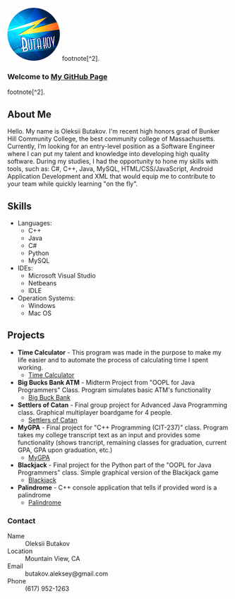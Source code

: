 

![Logo](https://github.com/abutakov/abutakov.github.io/blob/master/images/logo.png?raw=true)
footnote[^2].
### Welcome to [My GitHub Page](https://github.com/abutakov)
footnote[^2].

## About Me 
Hello. My name is Oleksii Butakov. I'm recent high honors grad of Bunker Hill Community College, the best community college of Massachusetts. Currently, I’m looking for an entry-level position as a Software Engineer where I can put my talent and knowledge into developing high quality software. 
During my studies, I had the opportunity to hone my skills with tools, such as: C#, C++, Java, MySQL, HTML/CSS/JavaScript, Android Application Development and XML that would equip me to contribute to your team while quickly learning "on the fly".

## Skills 
* Languages:
  - C++
  - Java 
  - C# 
  - Python
  - MySQL
* IDEs:
  - Microsoft Visual Studio 
  - Netbeans 
  - IDLE
* Operation Systems: 
  - Windows
  - Mac OS 

## Projects 

* **Time Calculator** - This program was made in the purpose to make my life easier and to automate the process of calculating time I spent working.
  - [Time Calculator](https://github.com/abutakov/TimeWorkedCalculator---1.1)
* **Big Bucks Bank ATM** - Midterm Project from "OOPL for Java Programmers" Class. Program simulates basic ATM's functionality
  - [Big Buck Bank](https://github.com/abutakov/Big-Bucks-Bank)
* **Settlers of Catan** - Final group project for Advanced Java Programming class. Graphical multiplayer boardgame for 4 people.
  - [Settlers of Catan](https://github.com/Amali24/SettlersOfCatan)
* **MyGPA** - Final project for "C++ Programming (CIT-237)" class. Program takes my college transcript text as an input and provides some  functionality (shows trancript, remaining classes for graduation, current GPA, GPA upon graduation, etc.) 
  - [MyGPA](https://github.com/abutakov/MyGPA)
* **Blackjack** - Final project for the Python part of the "OOPL for Java Programmers" class. Simple graphical version of the Blackjack game
  - [Blackjack](https://github.com/abutakov/Blackjack-TkInter)
* **Palindrome** - C++ console application that tells if provided word is a palindrome
  - [Palindrome](https://github.com/abutakov/Palindrome)

### Contact

<dl>
<dt>Name</dt>
<dd>Oleksii Butakov</dd>
<dt>Location</dt>
<dd>Mountain View, CA</dd>
<dt>Email</dt>
<dd>butakov.aleksey@gmail.com</dd>
<dt>Phone</dt>
<dd>(617) 952-1263</dd>
</dl>


